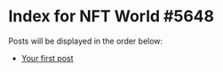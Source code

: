 # Index for NFT World #5648
Posts will be displayed in the order below:

- [Your first post](./001-first.md)


